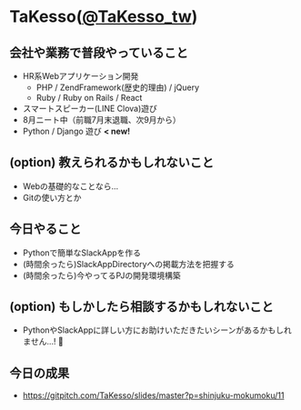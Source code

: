 # TaKesso([@TaKesso_tw](https://twitter.com/TaKesso_tw))

## 会社や業務で普段やっていること
- HR系Webアプリケーション開発
  - PHP / ZendFramework(歴史的理由) / jQuery
  - Ruby / Ruby on Rails / React
- スマートスピーカー(LINE Clova)遊び
- 8月ニート中（前職7月末退職、次9月から）
- Python / Django 遊び **< new!**

## (option) 教えられるかもしれないこと
- Webの基礎的なことなら...
- Gitの使い方とか

## 今日やること
- Pythonで簡単なSlackAppを作る
- (時間余ったら)SlackAppDirectoryへの掲載方法を把握する
- (時間余ったら)今やってるPJの開発環境構築

## (option) もしかしたら相談するかもしれないこと
- PythonやSlackAppに詳しい方にお助けいただきたいシーンがあるかもしれません...! :bow:

## 今日の成果
- https://gitpitch.com/TaKesso/slides/master?p=shinjuku-mokumoku/11
